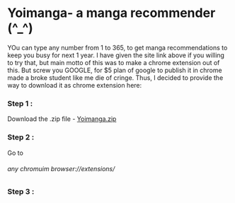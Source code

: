 # Yoimanga- a manga recommender (^_^)
YOu can type any number from 1 to 365, to get manga recommendations to keep you busy for next 1 year. I have given the site link above if you willing to try that, but main motto of this was to make a chrome extension out of this.
But screw you GOOGLE, for $5 plan of google to publish it in chrome made a broke student like me die of cringe.
Thus, I decided to provide the way to download it as chrome extension here: 
### Step 1 : 
Download the .zip file - [Yoimanga.zip](https://github.com/hikki78/Yoimanga/files/11824568/Yoimanga.zip)

### Step 2 : 
Go to  
###### any chromuim browser://extensions/

### Step 3 :
